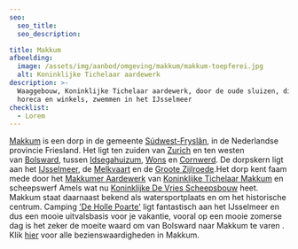 ```yaml
---
seo:
  seo_title:
  seo_description:

title: Makkum
afbeelding:
  image: /assets/img/aanbod/omgeving/makkum/makkum-toepferei.jpg
  alt: Koninklijke Tichelaar aardewerk
description: >-
  Waaggebouw, Koninklijke Tichelaar aardewerk, door de oude sluizen, diverse
  horeca en winkels, zwemmen in het IJsselmeer
checklist:
  - Lorem
---
```


[Makkum](<https://nl.wikipedia.org/wiki/Makkum_(dorp)>)&nbsp;is een dorp in de gemeente&nbsp;[S&uacute;dwest-Frysl&acirc;n](https://nl.wikipedia.org/wiki/S%C3%BAdwest-Frysl%C3%A2n), in de Nederlandse provincie Friesland. Het ligt ten zuiden van&nbsp;[Zurich](<https://nl.wikipedia.org/wiki/Zurich_(Nederland)>)&nbsp;en ten westen van&nbsp;[Bolsward](https://nl.wikipedia.org/wiki/Bolsward), tussen&nbsp;[Idsegahuizum](https://nl.wikipedia.org/wiki/Idsegahuizum),&nbsp;[Wons](https://nl.wikipedia.org/wiki/Wons)&nbsp;en&nbsp;[Cornwerd](https://nl.wikipedia.org/wiki/Cornwerd). De dorpskern ligt aan het&nbsp;[IJsselmeer](https://nl.wikipedia.org/wiki/IJsselmeer), de&nbsp;[Melkvaart](https://nl.wikipedia.org/w/index.php?title=Melkvaart&action=edit&redlink=1)&nbsp;en de&nbsp;[Groote Zijlroede](https://nl.wikipedia.org/w/index.php?title=Groote_Zijlroede&action=edit&redlink=1).Het dorp kent faam mede door het&nbsp;[Makkumer Aardewerk](https://nl.wikipedia.org/wiki/Koninklijke_Tichelaar_Makkum)&nbsp;van&nbsp;[Koninklijke Tichelaar Makkum](https://nl.wikipedia.org/wiki/Koninklijke_Tichelaar_Makkum)&nbsp;en scheepswerf Amels wat nu&nbsp;[Koninklijke De Vries Scheepsbouw](https://nl.wikipedia.org/wiki/Koninklijke_De_Vries_Scheepsbouw)&nbsp;heet. Makkum staat daarnaast bekend als watersportplaats en om het historische centrum. Camping ['De Holle Poarte'](https://www.hollepoarte.nl/nl/) ligt fantastisch aan het IJsselmeer en dus een mooie uitvalsbasis voor je vakantie, vooral op een mooie zomerse dag is het zeker de moeite waard om van Bolsward naar Makkum te varen . Klik&nbsp;[hier](https://nl.wikipedia.org/wiki/Lijst_van_rijksmonumenten_in_Makkum) voor alle bezienswaardigheden in Makkum.

&nbsp;
